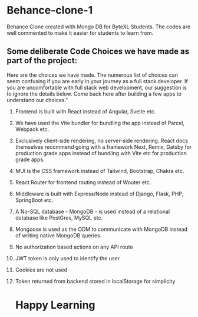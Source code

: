 # Behance-clone-1
Behance Clone created with Mongo DB for ByteXL Students. The codes are well commented to make it easier for students to learn from.
## Some deliberate Code Choices we have made as part of the project:
Here are the choices we have made. The numerous list of choices can seem confusing if you are early in your journey as a full stack developer. If you are uncomfortable with full stack web development, our suggestion is to ignore the details below. Come back here after building a few apps to understand our choices."

1. Frontend is built with React instead of Angular, Svelte etc. 
2. We have used the Vite bundler for bundling the app instead of Parcel, Webpack etc.  
3. Exclusively client-side rendering, no server-side rendering. React docs themselves recommend going with a framework Next, Remix, Gatsby for production grade apps instead of bundling with Vite etc for production grade apps.
4. MUI is the CSS framework instead of Tailwind, Bootstrap, Chakra etc.
5. React Router for frontend routing instead of Wouter etc.
6. Middleware is built with Express/Node instead of Django, Flask, PHP, SpringBoot etc.
7. A No-SQL database - MongoDB - is used instead of a relational database like PostGres, MySQL etc.
8. Mongoose is used as the ODM to communicate with MongoDB instead of writing native MongoDB queries.
9. No authorization based actions on any API route
10. JWT token is only used to identify the user
11. Cookies are not used
12. Token returned from backend stored in localStorage for simplicity

    # Happy Learning
